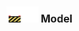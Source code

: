 ## <img src="../../.gitbook/assets/unknown.png" width="32" height="32" /><img src="../../.gitbook/assets/base.png" width="32" height="32" /> Model

